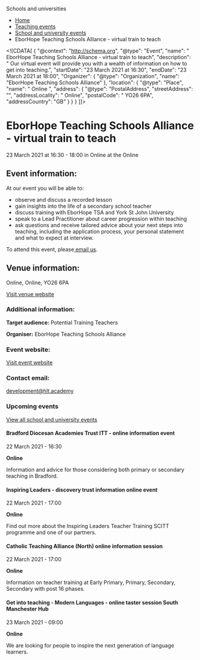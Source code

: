 Schools and universities

*   [Home](/)
*   [Teaching events](/teaching-events)
*   [School and university events](/teaching-events/training-provider-events)
*   EborHope Teaching Schools Alliance - virtual train to teach

<!\[CDATA\[ { "@context": "http://schema.org", "@type": "Event", "name": " EborHope Teaching Schools Alliance - virtual train to teach", "description": " Our virtual event will provide you with a wealth of information on how to get into teaching.", "startDate": "23 March 2021 at 16:30", "endDate": "23 March 2021 at 18:00", "Organizer": { "@type": "Organization", "name": "EborHope Teaching Schools Alliance" }, "location": { "@type": "Place", "name": " Online ", "address": { "@type": "PostalAddress", "streetAddress": "", "addressLocality": " Online", "postalCode": " YO26 6PA", "addressCountry": "GB" } } } \]\]>

EborHope Teaching Schools Alliance - virtual train to teach
===========================================================

23 March 2021 at 16:30 - 18:00 in Online at the Online

Event information:
------------------

At our event you will be able to:

*   observe and discuss a recorded lesson
*   gain insights into the life of a secondary school teacher
*   discuss training with EborHope TSA and York St John University
*   speak to a Lead Practitioner about career progression within teaching
*   ask questions and receive tailored advice about your next steps into teaching, including the application process, your personal statement and what to expect at interview.

To attend this event, please[ email us](mailto:development@hlt.academy).

Venue information:
------------------

Online, Online, YO26 6PA

[Visit venue website](http://www.eborhope-tsa.org/initial-teacher-training/school-direct-secondary-programme/ "Online")

### Additional information:

**Target audience:** Potential Training Teachers

**Organiser:** EborHope Teaching Schools Alliance

### Event website:

[Visit event website](http://www.eborhope-tsa.org/initial-teacher-training/school-direct-secondary-programme/)

### Contact email:

[development@hlt.academy](mailto:development@hlt.academy)

### Upcoming events

[View all school and university events](/teaching-events/training-provider-events)

[](/teaching-events/training-provider-events/210322-bradford-diocesan-academies-trust-itt-online-information-event)

#### Bradford Diocesan Academies Trust ITT - online information event

22 March 2021 - 16:30

**Online**

Information and advice for those considering both primary or secondary teaching in Bradford.

[](/teaching-events/training-provider-events/210322-inspiring-leaders-discovery-trust-information-online-event)

#### Inspiring Leaders - discovery trust information online event

22 March 2021 - 17:00

**Online**

Find out more about the Inspiring Leaders Teacher Training SCITT programme and one of our partners.

[](/teaching-events/training-provider-events/210322-catholic-teaching-alliance-north-online-information-session)

#### Catholic Teaching Alliance (North) online information session

22 March 2021 - 17:00

**Online**

Information on teacher training at Early Primary, Primary, Secondary, Secondary with post 16 phases.

[](/teaching-events/training-provider-events/210323-get-into-teaching-modern-languages-online-taster-session-south-manchester-hub)

#### Get into teaching - Modern Languages - online taster session South Manchester Hub

23 March 2021 - 09:00

**Online**

We are looking for people to inspire the next generation of language learners.